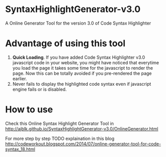# SyntaxHighlightGenerator-v3.0
A Online Generator Tool for the version 3.0 of Code Syntax Highlighter

# Advantage of using this tool
1. <strong>Quick Loading</strong>. If you have added Code Syntax Highlighter v3.0 javascript code in your website, you might have noticed that everytime you load the page it takes some time for the javascript to render the page. Now this can be totally avoided if you pre-rendered the page earlier.
2. Never fails to display the highlighted code syntax even if javascript engine fails or is disabled.

# How to use
Check this Online Syntax Highlight Generator Tool in http://ajblk.github.io/SyntaxHighlightGenerator-v3.0/OnlineGenerator.html

For more step by step TODO explaination in this blog http://codeworkout.blogspot.com/2014/07/online-generator-tool-for-code-syntax_18.html

